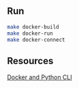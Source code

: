 ## Run

```bash
make docker-build
make docker-run
make docker-connect
```

## Resources

[Docker and Python CLI](https://medium.com/swlh/dockerize-your-python-command-line-program-6a273f5c5544)
